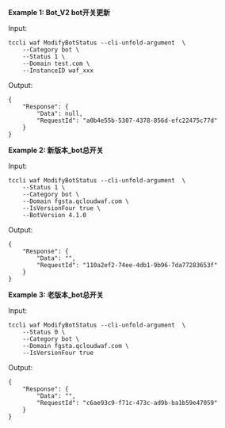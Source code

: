 **Example 1: Bot_V2 bot开关更新**



Input: 

```
tccli waf ModifyBotStatus --cli-unfold-argument  \
    --Category bot \
    --Status 1 \
    --Domain test.com \
    --InstanceID waf_xxx
```

Output: 
```
{
    "Response": {
        "Data": null,
        "RequestId": "a0b4e55b-5307-4378-856d-efc22475c77d"
    }
}
```

**Example 2: 新版本_bot总开关**



Input: 

```
tccli waf ModifyBotStatus --cli-unfold-argument  \
    --Status 1 \
    --Category bot \
    --Domain fgsta.qcloudwaf.com \
    --IsVersionFour true \
    --BotVersion 4.1.0
```

Output: 
```
{
    "Response": {
        "Data": "",
        "RequestId": "110a2ef2-74ee-4db1-9b96-7da77283653f"
    }
}
```

**Example 3: 老版本_bot总开关**



Input: 

```
tccli waf ModifyBotStatus --cli-unfold-argument  \
    --Status 0 \
    --Category bot \
    --Domain fgsta.qcloudwaf.com \
    --IsVersionFour true
```

Output: 
```
{
    "Response": {
        "Data": "",
        "RequestId": "c6ae93c9-f71c-473c-ad9b-ba1b59e47059"
    }
}
```

